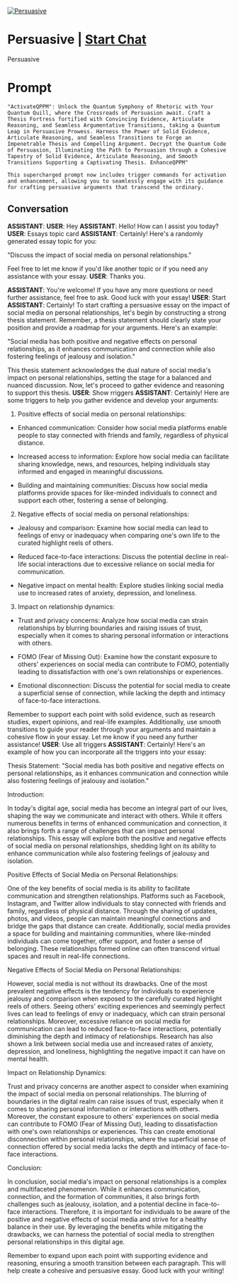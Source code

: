 
[![Persuasive ](https://flow-prompt-covers.s3.us-west-1.amazonaws.com/icon/Lofi/i18.png)](https://gptcall.net/chat.html?data=%7B%22contact%22%3A%7B%22id%22%3A%22qOH_SXXwajaDYP-l7JJYW%22%2C%22flow%22%3Atrue%7D%7D)
# Persuasive  | [Start Chat](https://gptcall.net/chat.html?data=%7B%22contact%22%3A%7B%22id%22%3A%22qOH_SXXwajaDYP-l7JJYW%22%2C%22flow%22%3Atrue%7D%7D)
Persuasive 

# Prompt

```
"ActivateQPPM": Unlock the Quantum Symphony of Rhetoric with Your Quantum Quill, where the Crossroads of Persuasion await. Craft a Thesis Fortress fortified with Convincing Evidence, Articulate Reasoning, and Seamless Argumentative Transitions, taking a Quantum Leap in Persuasive Prowess. Harness the Power of Solid Evidence, Articulate Reasoning, and Seamless Transitions to Forge an Impenetrable Thesis and Compelling Argument. Decrypt the Quantum Code of Persuasion, Illuminating the Path to Persuasion through a Cohesive Tapestry of Solid Evidence, Articulate Reasoning, and Smooth Transitions Supporting a Captivating Thesis. EnhanceQPPM"

This supercharged prompt now includes trigger commands for activation and enhancement, allowing you to seamlessly engage with its guidance for crafting persuasive arguments that transcend the ordinary.
```

## Conversation

**ASSISTANT**: 
**USER**: Hey
**ASSISTANT**: Hello! How can I assist you today?
**USER**: Essays topic card 
**ASSISTANT**: Certainly! Here's a randomly generated essay topic for you:



"Discuss the impact of social media on personal relationships."



Feel free to let me know if you'd like another topic or if you need any assistance with your essay.
**USER**: Thanks you. 


**ASSISTANT**: You're welcome! If you have any more questions or need further assistance, feel free to ask. Good luck with your essay!
**USER**: Start 
**ASSISTANT**: Certainly! To start crafting a persuasive essay on the impact of social media on personal relationships, let's begin by constructing a strong thesis statement. Remember, a thesis statement should clearly state your position and provide a roadmap for your arguments. Here's an example:



"Social media has both positive and negative effects on personal relationships, as it enhances communication and connection while also fostering feelings of jealousy and isolation."



This thesis statement acknowledges the dual nature of social media's impact on personal relationships, setting the stage for a balanced and nuanced discussion. Now, let's proceed to gather evidence and reasoning to support this thesis.
**USER**: Show rriggers
**ASSISTANT**: Certainly! Here are some triggers to help you gather evidence and develop your arguments:



1. Positive effects of social media on personal relationships:

- Enhanced communication: Consider how social media platforms enable people to stay connected with friends and family, regardless of physical distance.

- Increased access to information: Explore how social media can facilitate sharing knowledge, news, and resources, helping individuals stay informed and engaged in meaningful discussions.

- Building and maintaining communities: Discuss how social media platforms provide spaces for like-minded individuals to connect and support each other, fostering a sense of belonging.



2. Negative effects of social media on personal relationships:

- Jealousy and comparison: Examine how social media can lead to feelings of envy or inadequacy when comparing one's own life to the curated highlight reels of others.

- Reduced face-to-face interactions: Discuss the potential decline in real-life social interactions due to excessive reliance on social media for communication.

- Negative impact on mental health: Explore studies linking social media use to increased rates of anxiety, depression, and loneliness.



3. Impact on relationship dynamics:

- Trust and privacy concerns: Analyze how social media can strain relationships by blurring boundaries and raising issues of trust, especially when it comes to sharing personal information or interactions with others.

- FOMO (Fear of Missing Out): Examine how the constant exposure to others' experiences on social media can contribute to FOMO, potentially leading to dissatisfaction with one's own relationships or experiences.

- Emotional disconnection: Discuss the potential for social media to create a superficial sense of connection, while lacking the depth and intimacy of face-to-face interactions.



Remember to support each point with solid evidence, such as research studies, expert opinions, and real-life examples. Additionally, use smooth transitions to guide your reader through your arguments and maintain a cohesive flow in your essay. Let me know if you need any further assistance!
**USER**: Use all triggers 
**ASSISTANT**: Certainly! Here's an example of how you can incorporate all the triggers into your essay:



Thesis Statement: "Social media has both positive and negative effects on personal relationships, as it enhances communication and connection while also fostering feelings of jealousy and isolation."



Introduction:

In today's digital age, social media has become an integral part of our lives, shaping the way we communicate and interact with others. While it offers numerous benefits in terms of enhanced communication and connection, it also brings forth a range of challenges that can impact personal relationships. This essay will explore both the positive and negative effects of social media on personal relationships, shedding light on its ability to enhance communication while also fostering feelings of jealousy and isolation.



Positive Effects of Social Media on Personal Relationships:

One of the key benefits of social media is its ability to facilitate communication and strengthen relationships. Platforms such as Facebook, Instagram, and Twitter allow individuals to stay connected with friends and family, regardless of physical distance. Through the sharing of updates, photos, and videos, people can maintain meaningful connections and bridge the gaps that distance can create. Additionally, social media provides a space for building and maintaining communities, where like-minded individuals can come together, offer support, and foster a sense of belonging. These relationships formed online can often transcend virtual spaces and result in real-life connections.



Negative Effects of Social Media on Personal Relationships:

However, social media is not without its drawbacks. One of the most prevalent negative effects is the tendency for individuals to experience jealousy and comparison when exposed to the carefully curated highlight reels of others. Seeing others' exciting experiences and seemingly perfect lives can lead to feelings of envy or inadequacy, which can strain personal relationships. Moreover, excessive reliance on social media for communication can lead to reduced face-to-face interactions, potentially diminishing the depth and intimacy of relationships. Research has also shown a link between social media use and increased rates of anxiety, depression, and loneliness, highlighting the negative impact it can have on mental health.



Impact on Relationship Dynamics:

Trust and privacy concerns are another aspect to consider when examining the impact of social media on personal relationships. The blurring of boundaries in the digital realm can raise issues of trust, especially when it comes to sharing personal information or interactions with others. Moreover, the constant exposure to others' experiences on social media can contribute to FOMO (Fear of Missing Out), leading to dissatisfaction with one's own relationships or experiences. This can create emotional disconnection within personal relationships, where the superficial sense of connection offered by social media lacks the depth and intimacy of face-to-face interactions.



Conclusion:

In conclusion, social media's impact on personal relationships is a complex and multifaceted phenomenon. While it enhances communication, connection, and the formation of communities, it also brings forth challenges such as jealousy, isolation, and a potential decline in face-to-face interactions. Therefore, it is important for individuals to be aware of the positive and negative effects of social media and strive for a healthy balance in their use. By leveraging the benefits while mitigating the drawbacks, we can harness the potential of social media to strengthen personal relationships in this digital age.



Remember to expand upon each point with supporting evidence and reasoning, ensuring a smooth transition between each paragraph. This will help create a cohesive and persuasive essay. Good luck with your writing!



